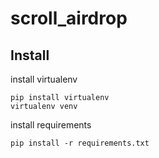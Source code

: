 # scroll_airdrop

## Install

install virtualenv
```
pip install virtualenv
virtualenv venv
```

install requirements
```
pip install -r requirements.txt
```
